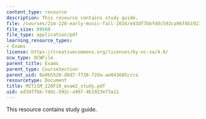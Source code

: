 ```yaml
---
content_type: resource
description: This resource contains study guide.
file: /courses/21m-220-early-music-fall-2010/ed3df7bbfddc592ca96f4b1923ef3a11_MIT21M_220F10_exam2_study.pdf
file_size: 89569
file_type: application/pdf
learning_resource_types:
- Exams
license: https://creativecommons.org/licenses/by-nc-sa/4.0/
ocw_type: OCWFile
parent_title: Exams
parent_type: CourseSection
parent_uid: 8a9b5520-d8d7-f738-f2da-ae843685ccca
resourcetype: Document
title: MIT21M_220F10_exam2_study.pdf
uid: ed3df7bb-fddc-592c-a96f-4b1923ef3a11
---
```

This resource contains study guide.